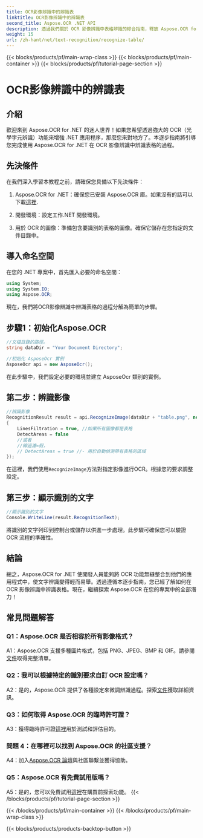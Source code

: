 ```yaml
---
title: OCR影像辨識中的辨識表
linktitle: OCR影像辨識中的辨識表
second_title: Aspose.OCR .NET API
description: 透過我們關於 OCR 影像辨識中表格辨識的綜合指南，釋放 Aspose.OCR for .NET 的潛力。
weight: 15
url: /zh-hant/net/text-recognition/recognize-table/
---
```


{{< blocks/products/pf/main-wrap-class >}}
{{< blocks/products/pf/main-container >}}
{{< blocks/products/pf/tutorial-page-section >}}

# OCR影像辨識中的辨識表

## 介紹

歡迎來到 Aspose.OCR for .NET 的迷人世界！如果您希望透過強大的 OCR（光學字元辨識）功能來增強 .NET 應用程序，那麼您來對地方了。本逐步指南將引導您完成使用 Aspose.OCR for .NET 在 OCR 影像辨識中辨識表格的過程。

## 先決條件

在我們深入學習本教程之前，請確保您具備以下先決條件：

1.  Aspose.OCR for .NET：確保您已安裝 Aspose.OCR 庫。如果沒有的話可以下載[這裡](https://releases.aspose.com/ocr/net/).

2. 開發環境：設定工作.NET 開發環境。

3. 用於 OCR 的圖像：準備包含要識別的表格的圖像。確保它儲存在您指定的文件目錄中。

## 導入命名空間

在您的 .NET 專案中，首先匯入必要的命名空間：

```csharp
using System;
using System.IO;
using Aspose.OCR;
```

現在，我們將OCR影像辨識中辨識表格的過程分解為簡單的步驟。

## 步驟1：初始化Aspose.OCR

```csharp
//文檔目錄的路徑。
string dataDir = "Your Document Directory";

//初始化 AsposeOcr 實例
AsposeOcr api = new AsposeOcr();
```

在此步驟中，我們設定必要的環境並建立 AsposeOcr 類別的實例。

## 第二步：辨識影像

```csharp
//辨識影像
RecognitionResult result = api.RecognizeImage(dataDir + "table.png", new RecognitionSettings
{
    LinesFiltration = true, //如果所有圖像都是表格
    DetectAreas = false
    //或者
    //線過濾=假，
    // DetectAreas = true //- 用於自動偵測帶有表格的區域
});
```

在這裡，我們使用`RecognizeImage`方法對指定影像進行OCR。根據您的要求調整設定。

## 第三步：顯示識別的文字

```csharp
//顯示識別的文字
Console.WriteLine(result.RecognitionText);
```

將識別的文字列印到控制台或儲存以供進一步處理。此步驟可確保您可以驗證 OCR 流程的準確性。

## 結論

總之，Aspose.OCR for .NET 使開發人員能夠將 OCR 功能無縫整合到他們的應用程式中，使文字辨識變得輕而易舉。透過遵循本逐步指南，您已經了解如何在 OCR 影像辨識中辨識表格。現在，繼續探索 Aspose.OCR 在您的專案中的全部潛力！

## 常見問題解答

### Q1：Aspose.OCR 是否相容於所有影像格式？

 A1：Aspose.OCR 支援多種圖片格式，包括 PNG、JPEG、BMP 和 GIF。請參閱[文件](https://reference.aspose.com/ocr/net/)取得完整清單。

### Q2：我可以根據特定的識別要求自訂 OCR 設定嗎？

 A2：是的，Aspose.OCR 提供了各種設定來微調辨識過程。探索[文件](https://reference.aspose.com/ocr/net/)獲取詳細資訊。

### Q3：如何取得 Aspose.OCR 的臨時許可證？

A3：獲得臨時許可證[這裡](https://purchase.aspose.com/temporary-license/)用於測試和評估目的。

### 問題 4：在哪裡可以找到 Aspose.OCR 的社區支援？

 A4：加入[Aspose.OCR 論壇](https://forum.aspose.com/c/ocr/16)與社區聯繫並獲得協助。

### Q5：Aspose.OCR 有免費試用版嗎？

 A5：是的，您可以免費試用[這裡](https://releases.aspose.com/)在購買前探索功能。
{{< /blocks/products/pf/tutorial-page-section >}}

{{< /blocks/products/pf/main-container >}}
{{< /blocks/products/pf/main-wrap-class >}}

{{< blocks/products/products-backtop-button >}}
